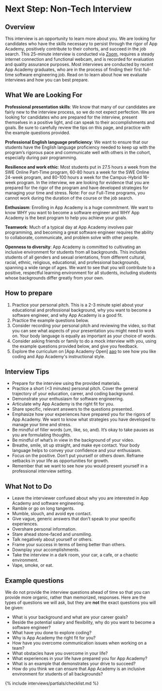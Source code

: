 # Next Step: Non-Tech Interview

## Overview
This interview is an opportunity to learn more about you. We are looking for candidates who have the skills necessary to persist through the rigor of App Academy, positively contribute to their cohorts, and succeed in the job search. This 25-minute interview is conducted via [Zoom][zoom], requires a steady internet connection and functional webcam, and is recorded for evaluation and quality assurance purposes. Most interviews are conducted by recent App Academy graduates, who are in the process of finding their first full-time software engineering job. Read on to learn about how we evaluate interviews and how you can best prepare.
 
 
## What We are Looking For
**Professional presentation skills**: We know that many of our candidates are fairly new to the interview process, so we do not expect perfection. We are looking for candidates who are prepared for the interview, present themselves in a positive light, and can speak to their accomplishments and goals. Be sure to carefully review the tips on this page, and practice with the example questions provided.

**Professional English language proficiency**: We want to ensure that our students have the English language proficiency needed to keep up with the program’s rigorous pace and communicate well with others in the cohort, especially during pair programming.

**Resilience and work ethic**: Most students put in 27.5 hours a week from the SWE Online Part-Time program, 60-80 hours a week for the SWE Online 24-week program, and 80-100 hours a week for the Campus-Hybrid 16-week program. In the interview, we are looking for evidence that you are prepared for the rigor of the program and have developed strategies for managing your time and stress. Note:  For our Full-Time programs, you cannot work during the duration of the course or the job search.

**Enthusiasm**: Enrolling in App Academy is a huge commitment. We want to know WHY you want to become a software engineer and WHY App Academy is the best program to help you achieve your goals. 

**Teamwork**: Much of a typical day at App Academy involves pair programming, and becoming a great software engineer requires the ability to collaborate, communicate, and problem solve with other people.

**Openness to diversity**: App Academy is committed to cultivating an inclusive environment for students from all backgrounds. This includes students of all genders and sexual orientations, from different cultural, racial, ethnic, religious, educational, and professional backgrounds, spanning a wide range of ages. We want to see that you will contribute to a positive, respectful learning environment for all students, including students whose backgrounds differ greatly from your own.
 
 
## How to prepare
1. Practice your personal pitch. This is a 2-3 minute spiel about your educational and professional background, why you want to become a software engineer, and why App Academy is a good fit.
2. Practice the example questions below. 
3. Consider recording your personal pitch and reviewing the video, so that you can see what aspects of your presentation you might need to work on. Your body language is equally as important as your choice of words. 
4. Consider asking friends or family to do a mock interview with you, using the example questions provided below, and give you feedback. 
5. Explore the curriculum on [App Academy Open] [aao] to see how you like coding and App Academy's instructional style.
 
 
## Interview Tips
* Prepare for the interview using the provided materials.
* Practice a short (<3 minutes) personal pitch. Cover the general trajectory of your education, career, and coding background.
* Demonstrate your enthusiasm for software engineering.
* Articulate why App Academy is the right fit for you.
* Share specific, relevant answers to the questions presented.
* Emphasize how your experiences have prepared you for the rigors of App Academy. We want to know what strategies you have developed to manage your time and stress.
* Be mindful of filler words (um, like, so, and). It’s okay to take pauses as you are formulating thoughts.
* Be mindful of what’s in view in the background of your video. 
* Breathe, smile, sit up straight, and make eye contact. Your body language helps to convey your confidence and your enthusiasm.
* Focus on the positive. Don’t put yourself or others down. Reframe setbacks in your life as opportunities for growth.
* Remember that we want to see how you would present yourself in a professional interview setting.

## What Not to Do
* Leave the interviewer confused about why you are interested in App Academy and software engineering.
* Ramble or go on long tangents.
* Mumble, slouch, and avoid eye contact.
* Give vague, generic answers that don’t speak to your specific experiences.
* Overshare personal information.
* Stare ahead stone-faced and unsmiling.
* Talk negatively about yourself or others.
* Frame your success in terms of being better than others.
* Downplay your accomplishments.
* Take the interview in a dark room, your car, a cafe, or a chaotic environment.
* Vape, smoke, or eat.

  
## Example questions
We do not provide the interview questions ahead of time so that you can provide more organic, rather than memorized, responses. Here are the types of questions we will ask, but they are **not** the exact questions you will be given:
* What is your background and what are your career goals?
* Beside the potential salary and flexibility, why do you want to become a software engineer?
* What have you done to explore coding?
* Why is App Academy the right fit for you?
* How have you overcome communication issues when working on a team?
* What obstacles have you overcome in your life? 
* What experiences in your life have prepared you for App Academy?
* What is an example that demonstrates your drive to succeed?
* How do you think we can ensure that App Academy is an inclusive environment for students of all backgrounds?
 
 
{% include interviews/partials/checklist.md %}

[zoom]: https://www.zoom.us
[aao]: https://open.appacademy.io/
